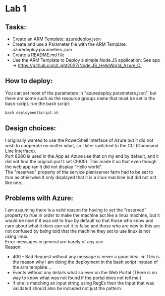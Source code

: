 # Lab 1
## Tasks:
+ Create an ARM Template: azuredeploy.json
+ Create and use a Parameter file with the ARM Template: azuredeploy.parameters.json
+ Create a README.md file
+ Use the ARM Template to Deploy a simple Node.JS application: See app => https://github.com/Light2027/Node.JS_HelloWorld_Azure_CI

## How to deploy:
You can set most of the parameters in "azuredeploy.parameters.json", but there are some such as the resource groups name that must be set in the bash script.
run the bash script:
```PowerShell
bash deploymentScript.sh
```

## Design choices:
I originally wanted to use the PowerShell Interface of Azure but it did not wish to cooperate no matter what, so I later switched to the CLI (Command Line Interface).  
Port 8080 is used in the App as Azure use that on my end by default, and it did not find the original port I set (3000). This made it so that even though the web app ran it did not display "Hello world".  
The "reserved" property of the service plan/server farm had to be set to *true* as otherwise it only displayed that it is a linux machine but did not act like one...

## Problems with Azure:
I am assuming there is a valid reason for having to set the "reserved" property to *true* in order to make the machine act like a linux machine, but it would be nice if it was set to *true* by default so that those who know and care about what it does can set it to false and those who are new to this are not confused by being told that the machine they set to use linux is not using linux.  
Error messages in general are barely of any use.  
Reason:
+ 400 - Bad Request without any message is never a good idea. => This is the reason why I am doing the deployment in the bash script instead of the arm template...
+ Events without any details what so ever on the Web Portal (There is no way to know what was not found if the portal does not tell me.)
+ If one is matching an input string using RegEx then the Input that was validated should also be included not just the pattern.